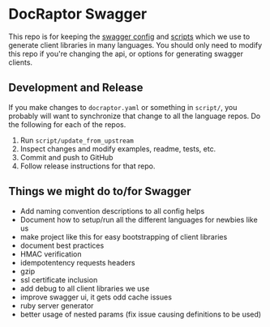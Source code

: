 # DocRaptor Swagger

This repo is for keeping the [swagger config](docraptor.yaml) and [scripts](script/) which we use to generate client libraries in many languages. You should only need to modify this repo if you're changing the api, or options for generating swagger clients.

## Development and Release

If you make changes to `docraptor.yaml` or something in `script/`, you probably will want to synchronize that change to all the language repos. Do the following for each of the repos.

1. Run `script/update_from_upstream`
2. Inspect changes and modify examples, readme, tests, etc.
3. Commit and push to GitHub
4. Follow release instructions for that repo.

## Things we might do to/for Swagger
* Add naming convention descriptions to all config helps
* Document how to setup/run all the different languages for newbies like us
* make project like this for easy bootstrapping of client libraries
* document best practices
* HMAC verification
* idempotentency requests headers
* gzip
* ssl certificate inclusion
* add debug to all client libraries we use
* improve swagger ui, it gets odd cache issues
* ruby server generator
* better usage of nested params (fix issue causing definitions to be used)
